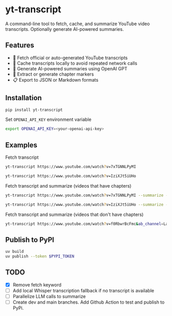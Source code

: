# yt-transcript

A command-line tool to fetch, cache, and summarize YouTube video transcripts. Optionally generate AI-powered summaries.

## Features

- 📝 Fetch official or auto-generated YouTube transcripts
- 💾 Cache transcripts locally to avoid repeated network calls
- 🤖 Generate AI-powered summaries using OpenAI GPT
- 🎯 Extract or generate chapter markers
- 📋 Export to JSON or Markdown formats

## Installation

```bash
pip install yt-transcript
```

Set `OPENAI_API_KEY` environment variable
```bash
export OPENAI_API_KEY=<your-openai-api-key>
```

## Examples

Fetch transcript

```bash
yt-transcript https://www.youtube.com/watch?v=7xTGNNLPyMI

yt-transcript https://www.youtube.com/watch?v=IziXJt5iUHo
```

Fetch transcript and summarize (videos that have chapters)
```bash
yt-transcript https://www.youtube.com/watch?v=7xTGNNLPyMI --summarize --markdown

yt-transcript https://www.youtube.com/watch?v=IziXJt5iUHo --summarize --markdown
```

Fetch transcript and summarize (videos that don't have chapters)
```bash
yt-transcript https://www.youtube.com/watch?v=f0RbwrBcFmc&ab_channel=LangChain --summarize --markdown
```

## Publish to PyPI

```bash
uv build
uv publish --token $PYPI_TOKEN
```

## TODO

- [x] Remove fetch keyword
- [ ] Add local Whisper transcription fallback if no transcript is available
- [ ] Parallelize LLM calls to summarize
- [ ] Create dev and main branches. Add Github Action to test and publish to PyPi.